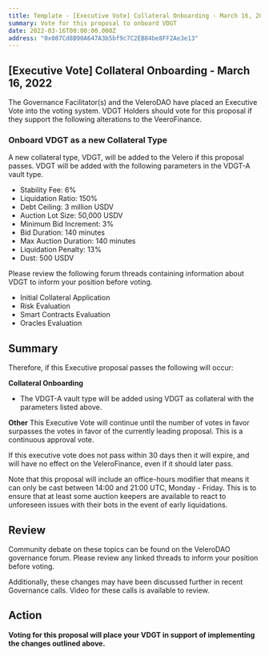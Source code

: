 ```yaml
---
title: Template - [Executive Vote] Collateral Onboarding - March 16, 2022
summary: Vote for this proposal to onboard VDGT
date: 2022-03-16T00:00:00.000Z
address: "0x087Cd8B90A647A3b5bf9c7C2EB84be8FF2Ae3e13"
---
```

## [Executive Vote] Collateral Onboarding - March 16, 2022

The Governance Facilitator(s) and the VeleroDAO have placed an Executive Vote into the voting system. VDGT Holders should vote for this proposal if they support the following alterations to the VeeroFinance.

### Onboard VDGT as a new Collateral Type

A new collateral type, VDGT, will be added to the Velero if this proposal passes. VDGT will be added with the following parameters in the VDGT-A vault type.

* Stability Fee: 6%
* Liquidation Ratio: 150%
* Debt Ceiling: 3 million USDV
* Auction Lot Size: 50,000 USDV
* Minimum Bid Increment: 3%
* Bid Duration: 140 minutes
* Max Auction Duration: 140 minutes
* Liquidation Penalty: 13%
* Dust: 500 USDV

Please review the following forum threads containing information about VDGT to inform your position before voting.
* Initial Collateral Application
* Risk Evaluation
* Smart Contracts Evaluation
* Oracles Evaluation

## Summary

Therefore, if this Executive proposal passes the following will occur:

**Collateral Onboarding**
* The VDGT-A vault type will be added using VDGT as collateral with the parameters listed above.

**Other**
This Executive Vote will continue until the number of votes in favor surpasses the votes in favor of the currently leading proposal. This is a continuous approval vote. 

If this executive vote does not pass within 30 days then it will expire, and will have no effect on the VeleroFinance, even if it should later pass. 

Note that this proposal will include an office-hours modifier that means it can only be cast between 14:00 and 21:00 UTC, Monday - Friday. This is to ensure that at least some auction keepers are available to react to unforeseen issues with their bots in the event of early liquidations.

## Review

Community debate on these topics can be found on the VeleroDAO governance forum. Please review any linked threads to inform your position before voting.

Additionally, these changes may have been discussed further in recent Governance calls. Video for these calls is available to review.

## Action

**Voting for this proposal will place your VDGT in support of implementing the changes outlined above.**
